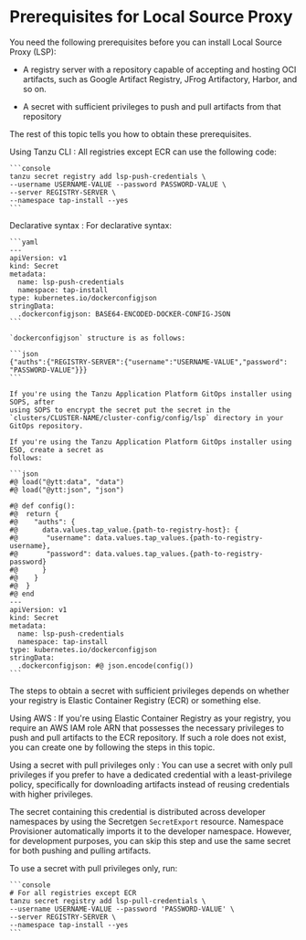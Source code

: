 # Prerequisites for Local Source Proxy

You need the following prerequisites before you can install Local Source Proxy (LSP):

- A registry server with a repository capable of accepting and hosting OCI artifacts, such as Google
  Artifact Registry, JFrog Artifactory, Harbor, and so on.

- A secret with sufficient privileges to push and pull artifacts from that repository

The rest of this topic tells you how to obtain these prerequisites.

Using Tanzu CLI
: All registries except ECR can use the following code:

    ```console
    tanzu secret registry add lsp-push-credentials \
    --username USERNAME-VALUE --password PASSWORD-VALUE \
    --server REGISTRY-SERVER \
    --namespace tap-install --yes
    ```

Declarative syntax
: For declarative syntax:

    ```yaml
    ---
    apiVersion: v1
    kind: Secret
    metadata:
      name: lsp-push-credentials
      namespace: tap-install
    type: kubernetes.io/dockerconfigjson
    stringData:
      .dockerconfigjson: BASE64-ENCODED-DOCKER-CONFIG-JSON
    ```

    `dockerconfigjson` structure is as follows:

    ```json
    {"auths":{"REGISTRY-SERVER":{"username":"USERNAME-VALUE","password": "PASSWORD-VALUE"}}}
    ```

    If you're using the Tanzu Application Platform GitOps installer using SOPS, after
    using SOPS to encrypt the secret put the secret in the
    `clusters/CLUSTER-NAME/cluster-config/config/lsp` directory in your GitOps repository.

    If you're using the Tanzu Application Platform GitOps installer using ESO, create a secret as
    follows:

    ```json
    #@ load("@ytt:data", "data")
    #@ load("@ytt:json", "json")

    #@ def config():
    #@  return {
    #@    "auths": {
    #@      data.values.tap_value.{path-to-registry-host}: {
    #@       "username": data.values.tap_values.{path-to-registry-username},
    #@       "password": data.values.tap_values.{path-to-registry-password}
    #@      }
    #@    }
    #@  }
    #@ end
    ---
    apiVersion: v1
    kind: Secret
    metadata:
      name: lsp-push-credentials
      namespace: tap-install
    type: kubernetes.io/dockerconfigjson
    stringData:
      .dockerconfigjson: #@ json.encode(config())
    ```

The steps to obtain a secret with sufficient privileges depends on whether your registry is
Elastic Container Registry (ECR) or something else.

Using AWS
: If you're using Elastic Container Registry as your registry, you require an AWS IAM role ARN
  that possesses the necessary privileges to push and pull artifacts to the ECR repository. If such
  a role does not exist, you can create one by following the steps in this topic.

Using a secret with pull privileges only
: You can use a secret with only pull privileges if you prefer to have a dedicated credential with a
  least-privilege policy, specifically for downloading artifacts instead of reusing credentials with
  higher privileges.

  The secret containing this credential is distributed across developer namespaces by using the
  Secretgen `SecretExport` resource. Namespace Provisioner automatically imports it to the developer
  namespace. However, for development purposes, you can skip this step and use the same secret for
  both pushing and pulling artifacts.

  To use a secret with pull privileges only, run:

    ```console
    # For all registries except ECR
    tanzu secret registry add lsp-pull-credentials \
    --username USERNAME-VALUE --password 'PASSWORD-VALUE' \
    --server REGISTRY-SERVER \
    --namespace tap-install --yes
    ```
